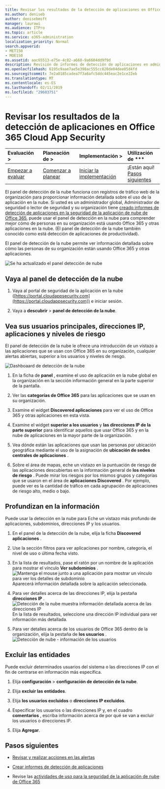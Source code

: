 ```yaml
---
title: Revisar los resultados de la detección de aplicaciones en Office 365 Cloud App Security
ms.author: deniseb
author: denisebmsft
manager: laurawi
ms.audience: ITPro
ms.topic: article
ms.service: o365-administration
localization_priority: Normal
search.appverid:
- MET150
- MOE150
ms.assetid: aac65513-e75e-4c82-a668-9a6604dd9f9d
description: Revisión de informes de detección de aplicaciones en administración avanzada de seguridad le ayudarán a obtener más información acerca de cómo las personas de su organización utilizan aplicaciones de nube. Después de crear informes de detección de aplicación con archivos de registro de los firewalls y servidores proxy, revise los resultados en el panel de la detección de la aplicación.
ms.openlocfilehash: 6195c9aae7ae5e398ac555cc820de04dee05d4fd
ms.sourcegitcommit: 7e2a0185cadea7f3a6afc5ddc445eac2e1ce22eb
ms.translationtype: MT
ms.contentlocale: es-ES
ms.lasthandoff: 02/11/2019
ms.locfileid: "29603751"
---
```

# <a name="review-app-discovery-findings-in-office-365-cloud-app-security"></a>Revisar los resultados de la detección de aplicaciones en Office 365 Cloud App Security
  
|Evaluación **\>**|Planeación de **\>**|Implementación **\>**|Utilización de ***|
|:-----|:-----|:-----|:-----|
|[Empezar a evaluar](office-365-cas-overview.md) <br/> |[Comenzar a planear](get-ready-for-office-365-cas.md) <br/> |[Iniciar la implementación](turn-on-office-365-cas.md) <br/> |¡Están aquí!  <br/> [Pasos siguientes](#next-steps) <br/> |
   
El panel de detección de la nube funciona con registros de tráfico web de la organización para proporcionar información detallada sobre el uso de la aplicación en la nube. Si usted es un administrador global, Administrador de seguridad o lector de seguridad y su organización tiene [creado informes de detección de aplicaciones en la seguridad de la aplicación de nube de Office 365](create-app-discovery-reports-in-ocas.md), puede usar el panel de detección en la nube para comprender mejor cómo de personas en su organización está usando Office 365 y otras aplicaciones en la nube. (El panel de detección de la nube también conocido como está detección de aplicaciones de productividad).
  
 El panel de detección de la nube permite ver información detallada sobre cómo las personas de su organización están usando Office 365 y otras aplicaciones. 
  
![Se ha actualizado el panel detección de nube](media/12712681-c0b3-4cb3-b7fd-2cf2ad4e825f.png)
     
## <a name="go-to-the-cloud-discovery-dashboard"></a>Vaya al panel de detección de la nube

1. Vaya al portal de seguridad de la aplicación en la nube ([https://portal.cloudappsecurity.com](https://portal.cloudappsecurity.com)) e iniciar sesión.
    
2. Vaya a **descubrir** \> **panel de detección de la nube**.
    
## <a name="see-your-top-users-ip-addresses-apps-and-risk-levels"></a>Vea sus usuarios principales, direcciones IP, aplicaciones y niveles de riesgo

El panel de detección de la nube le ofrece una introducción de un vistazo a las aplicaciones que se usan con Office 365 en su organización, cualquier alertas abiertas, superior a los usuarios y niveles de riesgo.
  
![Dashboaard de detección de la nube](media/06696946-fbdf-4781-b5b8-2ac074fcb2a1.png)
  
1. En la ficha de **panel** , examine el uso de aplicación en la nube global en la organización en la sección información general en la parte superior de la pantalla. 
    
2. Ver las **categorías de Office 365** para las aplicaciones que se usan en su organización. 
    
3. Examine el widget **Discovered aplicaciones** para ver el uso de Office 365 y otras aplicaciones en esta vista. 
    
4. Examine el widget **superior a los usuarios** y **las direcciones IP de la parte superior** para identificar aquellos que usar Office 365 y en la nube de aplicaciones en la mayor parte de la organización. 
    
5. Vea dónde están las aplicaciones que usan las personas por ubicación geográfica mediante el uso de la asignación de **ubicación de sedes centrales de aplicaciones** . 
    
6. Sobre el área de mapas, eche un vistazo en la puntuación de riesgo de las aplicaciones descubiertas en la información general de **los niveles de riesgo** . Puede mirar los riesgos por los mismos grupos y categorías que se usaron en el área de **aplicaciones Discovered** . Por ejemplo, puede ver es la cantidad de tráfico en cada agrupación de aplicaciones de riesgo alto, medio o bajo. 
    
## <a name="dive-deeper-into-the-information"></a>Profundizan en la información

Puede usar la detección en la nube para Eche un vistazo más profundo de aplicaciones, subdominios, direcciones IP y los usuarios.
  
1. En el panel de la detección de la nube, elija la ficha **Discovered aplicaciones** . 
    
2. Use la sección filtros para ver aplicaciones por nombre, categoría, el nivel de uso o última fecha visto.
    
3. En la lista de resultados, pase el ratón por un nombre de la aplicación para mostrar el vínculo **Ver subdominios** .<br/> ![Mantenga el mouse junto a una aplicación para mostrar un vínculo para ver los detalles de subdominio](media/4a212215-8a2c-46fd-9ef9-89e4064658a6.png)<br/>Aparecerá información detallada sobre la aplicación seleccionada.
    
4. Para ver detalles acerca de las direcciones IP, elija la pestaña **direcciones IP** .<br/>![Detección de la nube muestra información detallada acerca de las direcciones IP](media/0c742bf6-da9e-4d22-8656-a27a5007d5d5.png)<br/>En la lista de resultados, seleccione una dirección IP individual para ver información más detallada.
    
5. Para ver detalles acerca de los usuarios de Office 365 dentro de la organización, elija la pestaña de **los usuarios** .<br/>![Detección de nube - información de los usuarios](media/2d9c2d85-01e6-4057-8020-d9a68f26bbac.png)
  
## <a name="exclude-entities"></a>Excluir las entidades

Puede excluir determinados usuarios del sistema o las direcciones IP con el fin de centrarse en información más específica.
  
1. Elija **configuración** \> **configuración de detección de la nube**.
    
2. Elija **excluir las entidades**.
    
3. Elija **los usuarios excluidos** o **direcciones IP excluidos**.
    
4. Especificar los usuarios o las direcciones IP y, en el cuadro **comentarios** , escriba información acerca de por qué se van a excluir los usuarios o direcciones IP. 
    
5. Elija **Agregar**.
    
## <a name="next-steps"></a>Pasos siguientes

- [Revisar y realizar acciones en las alertas](review-office-365-cas-alerts.md)
    
- [Crear informes de detección de aplicaciones](create-app-discovery-reports-in-ocas.md)
    
- Revise las [actividades de uso para la seguridad de la aplicación de nube de Office 365](utilization-activities-for-ocas.md)
    

